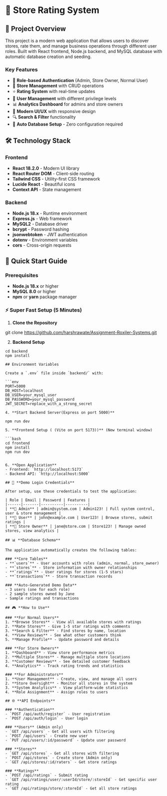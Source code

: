 # 🏪 Store Rating System

## 🎯 **Project Overview**
This project is a modern web application that allows users to discover stores, rate them, and manage business operations through different user roles. Built with React frontend, Node.js backend, and MySQL database with automatic database creation and seeding.

### **Key Features**
- 🔐 **Role-based Authentication** (Admin, Store Owner, Normal User)
- 🏪 **Store Management** with CRUD operations
- ⭐ **Rating System** with real-time updates
- 👥 **User Management** with different privilege levels
- 📊 **Analytics Dashboard** for admins and store owners
- 🎨 **Modern UI/UX** with responsive design
- 🔍 **Search & Filter** functionality
- 🚀 **Auto Database Setup** - Zero configuration required


## 🛠 **Technology Stack**

### **Frontend**
- **React 18.2.0** - Modern UI library
- **React Router DOM** - Client-side routing
- **Tailwind CSS** - Utility-first CSS framework
- **Lucide React** - Beautiful icons
- **Context API** - State management

### **Backend**
- **Node.js 18.x** - Runtime environment
- **Express.js** - Web framework
- **MySQL2** - Database driver
- **bcrypt** - Password hashing
- **jsonwebtoken** - JWT authentication
- **dotenv** - Environment variables
- **cors** - Cross-origin requests

## 🚀 **Quick Start Guide**

### **Prerequisites**
- **Node.js 18.x** or higher
- **MySQL 8.0** or higher
- **npm** or **yarn** package manager

### **⚡ Super Fast Setup (5 Minutes)**

1. **Clone the Repository**

git clone https://github.com/harshrawate/Assignment-Roxiler-Systems.git

2. **Backend Setup**

```backend
cd backend
npm install

## Environment Variables

Create a `.env` file inside `backend/` with:

```env
PORT=5000
DB_HOST=localhost
DB_USER=your_mysql_user
DB_PASSWORD=your_mysql_password
JWT_SECRET=replace_with_a_strong_secret

4. **Start Backend Server(Express on port 5000)**

npm run dev

5. **Frontend Setup ( (Vite on port 5173))** (New terminal window)

```bash
cd frontend
npm install
npm run dev


6. **Open Application**
- Frontend: `http://localhost:5173`
- Backend API: `http://localhost:5000`

## 🔐 **Demo Login Credentials**

After setup, use these credentials to test the application:

| Role | Email | Password | Features |
|------|-------|----------|----------|
| **👑 Admin** | admin@system.com | Admin123! | Full system control, user & store management |
| **👤 User** | john@example.com | User123! | Browse stores, submit ratings |
| **🏪 Store Owner** | jane@store.com | Store123! | Manage owned stores, view analytics |

## 📊 **Database Schema**

The application automatically creates the following tables:

### **Core Tables**
- **`users`** - User accounts with roles (admin, normal, store_owner)
- **`stores`** - Store information with owner relationships
- **`ratings`** - User ratings for stores (1-5 stars)
- **`transactions`** - Store transaction records

### **Auto-Generated Demo Data**
- 3 users (one for each role)
- 2 sample stores owned by Jane
- Sample ratings and transactions

## 🎮 **How to Use**

### **For Normal Users**
1. **Browse Stores** - View all available stores with ratings
2. **Rate Stores** - Give 1-5 star ratings with comments
3. **Search & Filter** - Find stores by name, location
4. **View Reviews** - See what other customers think
5. **Manage Profile** - Update password and details

### **For Store Owners**
1. **Dashboard** - View store performance metrics
2. **Multiple Stores** - Manage multiple store locations
3. **Customer Reviews** - See detailed customer feedback
4. **Analytics** - Track rating trends and statistics

### **For Administrators**
1. **User Management** - Create, view, and manage all users
2. **Store Oversight** - Monitor all stores in the system
3. **System Analytics** - View platform-wide statistics
4. **Role Assignment** - Assign roles to users

## 🌐 **API Endpoints**

### **Authentication**
- `POST /api/auth/register` - User registration
- `POST /api/auth/login` - User login

### **Users** (Admin only)
- `GET /api/users` - Get all users with filtering
- `POST /api/users` - Create new user
- `PUT /api/users/:id/password` - Update user password

### **Stores**
- `GET /api/stores` - Get all stores with filtering
- `POST /api/stores` - Create store (Admin only)
- `GET /api/stores/:id/raters` - Get store ratings

### **Ratings**
- `POST /api/ratings` - Submit rating
- `GET /api/ratings/user/:userId/store/:storeId` - Get specific user rating
- `GET /api/ratings/store/:storeId` - Get all store ratings

